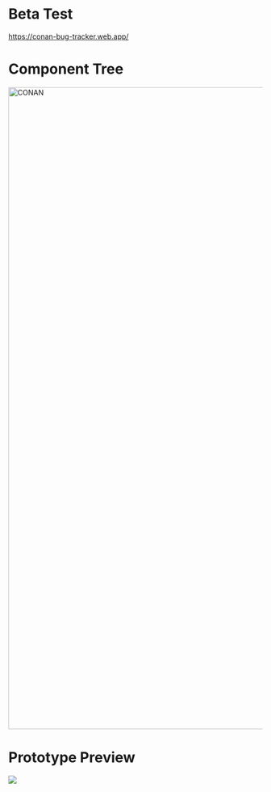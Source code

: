 # Beta Test
https://conan-bug-tracker.web.app/

# Component Tree

<img width="1271" alt="CONAN" src="https://user-images.githubusercontent.com/72655919/226856241-447a95ee-dac9-456c-8a08-d9f808f25f1d.png">

# Prototype Preview

<img src="public/2023-03-04 01-33-13.gif">
